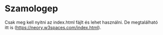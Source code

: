 # Szamologep

Csak meg kell nyitni az index.html fájlt és lehet használni. De megtalálható itt is (https://neory.w3spaces.com/index.html).
